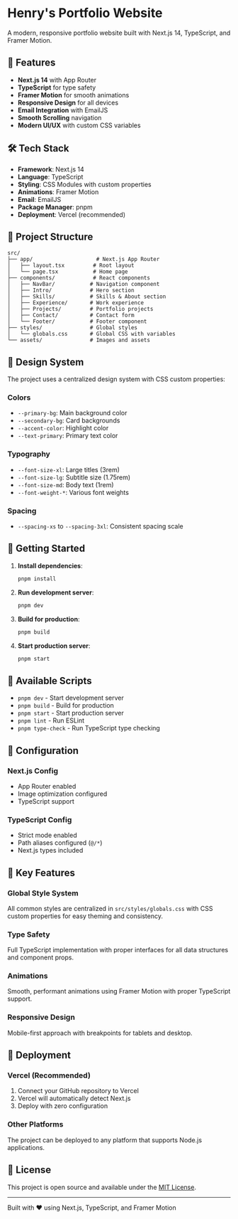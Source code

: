 # Henry's Portfolio Website

A modern, responsive portfolio website built with Next.js 14, TypeScript, and Framer Motion.

## 🚀 Features

- **Next.js 14** with App Router
- **TypeScript** for type safety
- **Framer Motion** for smooth animations
- **Responsive Design** for all devices
- **Email Integration** with EmailJS
- **Smooth Scrolling** navigation
- **Modern UI/UX** with custom CSS variables

## 🛠️ Tech Stack

- **Framework**: Next.js 14
- **Language**: TypeScript
- **Styling**: CSS Modules with custom properties
- **Animations**: Framer Motion
- **Email**: EmailJS
- **Package Manager**: pnpm
- **Deployment**: Vercel (recommended)

## 📁 Project Structure

```
src/
├── app/                    # Next.js App Router
│   ├── layout.tsx         # Root layout
│   └── page.tsx           # Home page
├── components/            # React components
│   ├── NavBar/           # Navigation component
│   ├── Intro/            # Hero section
│   ├── Skills/           # Skills & About section
│   ├── Experience/       # Work experience
│   ├── Projects/         # Portfolio projects
│   ├── Contact/          # Contact form
│   └── Footer/           # Footer component
├── styles/               # Global styles
│   └── globals.css       # Global CSS with variables
└── assets/               # Images and assets
```

## 🎨 Design System

The project uses a centralized design system with CSS custom properties:

### Colors
- `--primary-bg`: Main background color
- `--secondary-bg`: Card backgrounds
- `--accent-color`: Highlight color
- `--text-primary`: Primary text color

### Typography
- `--font-size-xl`: Large titles (3rem)
- `--font-size-lg`: Subtitle size (1.75rem)
- `--font-size-md`: Body text (1rem)
- `--font-weight-*`: Various font weights

### Spacing
- `--spacing-xs` to `--spacing-3xl`: Consistent spacing scale

## 🚀 Getting Started

1. **Install dependencies**:
   ```bash
   pnpm install
   ```

2. **Run development server**:
   ```bash
   pnpm dev
   ```

3. **Build for production**:
   ```bash
   pnpm build
   ```

4. **Start production server**:
   ```bash
   pnpm start
   ```

## 📝 Available Scripts

- `pnpm dev` - Start development server
- `pnpm build` - Build for production
- `pnpm start` - Start production server
- `pnpm lint` - Run ESLint
- `pnpm type-check` - Run TypeScript type checking

## 🔧 Configuration

### Next.js Config
- App Router enabled
- Image optimization configured
- TypeScript support

### TypeScript Config
- Strict mode enabled
- Path aliases configured (`@/*`)
- Next.js types included

## 🎯 Key Features

### Global Style System
All common styles are centralized in `src/styles/globals.css` with CSS custom properties for easy theming and consistency.

### Type Safety
Full TypeScript implementation with proper interfaces for all data structures and component props.

### Animations
Smooth, performant animations using Framer Motion with proper TypeScript support.

### Responsive Design
Mobile-first approach with breakpoints for tablets and desktop.

## 🚀 Deployment

### Vercel (Recommended)
1. Connect your GitHub repository to Vercel
2. Vercel will automatically detect Next.js
3. Deploy with zero configuration

### Other Platforms
The project can be deployed to any platform that supports Node.js applications.

## 📄 License

This project is open source and available under the [MIT License](LICENSE).

---

Built with ❤️ using Next.js, TypeScript, and Framer Motion

<!-- Updated for custom domain deployment --> 